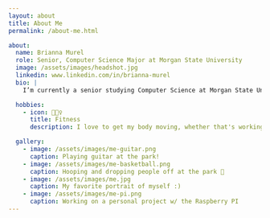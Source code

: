 ```yaml
---
layout: about
title: About Me
permalink: /about-me.html

about:
  name: Brianna Murel
  role: Senior, Computer Science Major at Morgan State University
  image: /assets/images/headshot.jpg
  linkedin: www.linkedin.com/in/brianna-murel
  bio: |
    I’m currently a senior studying Computer Science at Morgan State University in Baltimore, MD. I expect to graduate Dec 2025.

  hobbies:
    - icon: 🏋🏽‍♀️
      title: Fitness
      description: I love to get my body moving, whether that's working out in the gym, hiking, or pilates.

  gallery:
    - image: /assets/images/me-guitar.png
      caption: Playing guitar at the park!
    - image: /assets/images/me-basketball.png
      caption: Hooping and dropping people off at the park 🏀
    - image: /assets/images/me.jpg
      caption: My favorite portrait of myself :)
    - image: /assets/images/me-pi.png
      caption: Working on a personal project w/ the Raspberry PI
---
```

